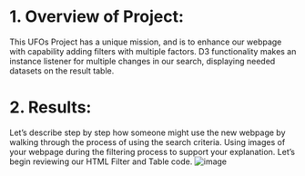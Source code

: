 # 1. Overview of Project: 
This UFOs Project has a unique mission, and is to enhance our webpage with capability adding filters with multiple factors. D3 functionality makes an instance listener for multiple changes in our search, displaying needed datasets on the result table.
# 2. Results: 
Let’s describe step by step how someone might use the new webpage by walking through the process of using the search criteria. Using images of your webpage during the filtering process to support your explanation.
Let’s begin reviewing our HTML Filter and Table code.
![image](https://user-images.githubusercontent.com/80492376/119243007-f5b47200-bb30-11eb-97b6-9760e7505d4d.png)
